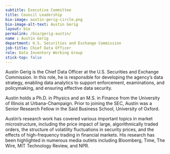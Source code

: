```yaml
---
subtitle: Executive Committee
title: Council Leadership
bio-image: austin-gerig-circle.png
bio-image-alt-text: Austin Gerig
layout: bio
permalink: /bio/gerig-austin/
name : Austin Gerig
department: U.S. Securities and Exchange Commission
job-title: Chief Data Officer
role: Data Inventory Working Group
stick-top: false
---
```


Austin Gerig is the Chief Data Officer at the U.S. Securities and Exchange Commission.  In this role, he is responsible for developing the agency’s data strategy, enabling data analytics to support enforcement, examinations, and policymaking, and ensuring effective data security.

Austin holds a Ph.D. in Physics and an M.S. in Finance from the University of Illinois at Urbana-Champaign. Prior to joining the SEC, Austin was a Senior Research Fellow in the Said Business School, University of Oxford.  

Austin’s research work has covered various important topics in market microstructure, including the price impact of large, algorithmically traded orders, the structure of volatility fluctuations in security prices, and the effects of high-frequency trading in financial markets. His research has been highlighted in numerous media outlets including Bloomberg, Time, The Wire, MIT Technology Review, and NPR. 
